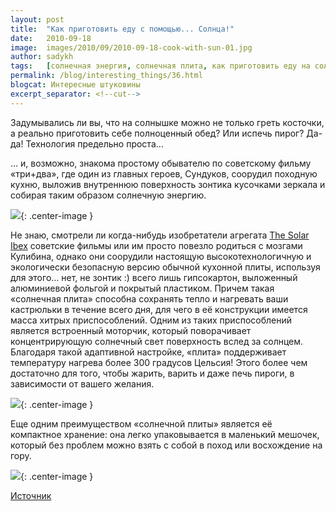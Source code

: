 ```yaml
---
layout: post
title:  "Как приготовить еду с помощью... Солнца!"
date:   2010-09-18
image:  images/2010/09/2010-09-18-cook-with-sun-01.jpg
author: sadykh
tags:   [солнечная энергия, солнечная плита, как приготовить еду на солнце]
permalink: /blog/interesting_things/36.html
blogcat: Интересные штуковины
excerpt_separator: <!--cut-->
---
```


Задумывались ли вы, что на солнышке можно не только греть косточки, а реально приготовить себе полноценный обед? Или испечь пирог? Да-да! Технология предельно проста… 

<!--cut-->

… и, возможно, знакома простому обывателю по советскому фильму «три+два», где один из главных героев, Сундуков, соорудил походную кухню, выложив внутреннюю поверхность зонтика кусочками зеркала и собирая таким образом солнечную энергию.

![]({{site.baseurl}}/images/2010/09/2010-09-18-cook-with-sun-02.jpg){: .center-image }

Не знаю, смотрели ли когда-нибудь изобретатели агрегата [The Solar Ibex](http://www.solaribex.com/) советские фильмы или им просто повезло родиться с мозгами Кулибина, однако они соорудили настоящую высокотехнологичную и экологически безопасную версию обычной кухонной плиты, используя для этого… нет, не зонтик :) всего лишь гипсокартон, выложенный алюминиевой фольгой и покрытый пластиком. Причем такая «солнечная плита» способна сохранять тепло и нагревать ваши кастрюльки в течение всего дня, для чего в её конструкции имеется масса хитрых приспособлений. Одним из таких приспособлений является встроенный моторчик, который поворачивает концентрирующую солнечный свет поверхность вслед за солнцем. Благодаря такой адаптивной настройке, «плита» поддерживает температуру нагрева более 300 градусов Цельсия! Этого более чем достаточно для того, чтобы жарить, варить и даже печь пироги, в зависимости от вашего желания. 

![]({{site.baseurl}}/images/2010/09/2010-09-18-cook-with-sun-03.jpg){: .center-image }

Еще одним преимуществом «солнечной плиты» является её компактное хранение: она легко упаковывается в маленький мешочек, который без проблем можно взять с собой в поход или восхождение на гору.

![]({{site.baseurl}}/images/2010/09/2010-09-18-cook-with-sun-04.jpg){: .center-image }


[Источник](http://www.treehugger.com/files/2010/09/solar-ibex-cooker-is-high-tech-version-of-low-tech-stove.php?campaign=th_rss&utm_source=feedburner&utm_medium=feed&utm_campaign=Feed:+treehuggersite+(Treehugger))